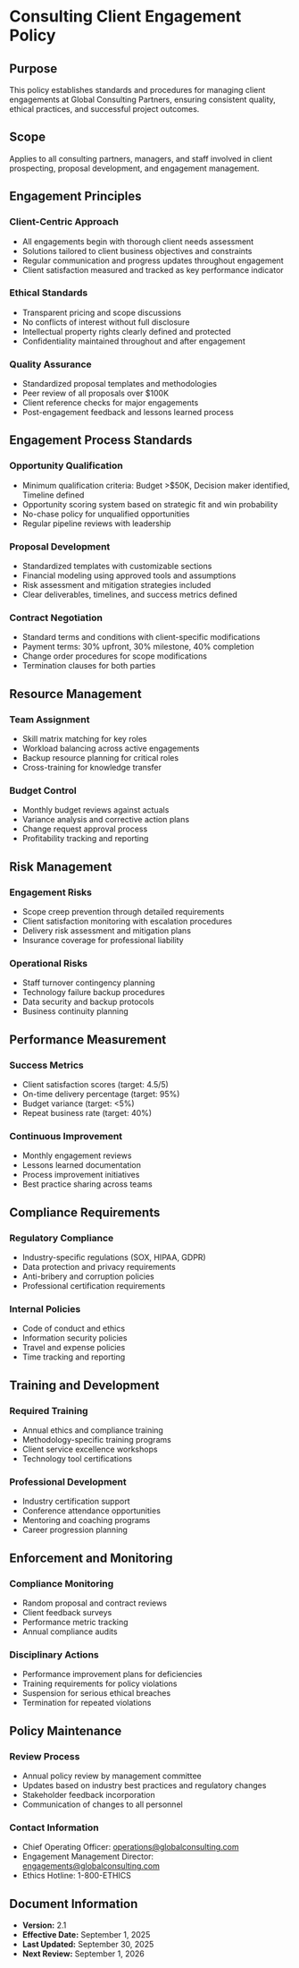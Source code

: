 # Consulting Client Engagement Policy

## Purpose
This policy establishes standards and procedures for managing client engagements at Global Consulting Partners, ensuring consistent quality, ethical practices, and successful project outcomes.

## Scope
Applies to all consulting partners, managers, and staff involved in client prospecting, proposal development, and engagement management.

## Engagement Principles

### Client-Centric Approach
- All engagements begin with thorough client needs assessment
- Solutions tailored to client business objectives and constraints
- Regular communication and progress updates throughout engagement
- Client satisfaction measured and tracked as key performance indicator

### Ethical Standards
- Transparent pricing and scope discussions
- No conflicts of interest without full disclosure
- Intellectual property rights clearly defined and protected
- Confidentiality maintained throughout and after engagement

### Quality Assurance
- Standardized proposal templates and methodologies
- Peer review of all proposals over $100K
- Client reference checks for major engagements
- Post-engagement feedback and lessons learned process

## Engagement Process Standards

### Opportunity Qualification
- Minimum qualification criteria: Budget >$50K, Decision maker identified, Timeline defined
- Opportunity scoring system based on strategic fit and win probability
- No-chase policy for unqualified opportunities
- Regular pipeline reviews with leadership

### Proposal Development
- Standardized templates with customizable sections
- Financial modeling using approved tools and assumptions
- Risk assessment and mitigation strategies included
- Clear deliverables, timelines, and success metrics defined

### Contract Negotiation
- Standard terms and conditions with client-specific modifications
- Payment terms: 30% upfront, 30% milestone, 40% completion
- Change order procedures for scope modifications
- Termination clauses for both parties

## Resource Management

### Team Assignment
- Skill matrix matching for key roles
- Workload balancing across active engagements
- Backup resource planning for critical roles
- Cross-training for knowledge transfer

### Budget Control
- Monthly budget reviews against actuals
- Variance analysis and corrective action plans
- Change request approval process
- Profitability tracking and reporting

## Risk Management

### Engagement Risks
- Scope creep prevention through detailed requirements
- Client satisfaction monitoring with escalation procedures
- Delivery risk assessment and mitigation plans
- Insurance coverage for professional liability

### Operational Risks
- Staff turnover contingency planning
- Technology failure backup procedures
- Data security and backup protocols
- Business continuity planning

## Performance Measurement

### Success Metrics
- Client satisfaction scores (target: 4.5/5)
- On-time delivery percentage (target: 95%)
- Budget variance (target: <5%)
- Repeat business rate (target: 40%)

### Continuous Improvement
- Monthly engagement reviews
- Lessons learned documentation
- Process improvement initiatives
- Best practice sharing across teams

## Compliance Requirements

### Regulatory Compliance
- Industry-specific regulations (SOX, HIPAA, GDPR)
- Data protection and privacy requirements
- Anti-bribery and corruption policies
- Professional certification requirements

### Internal Policies
- Code of conduct and ethics
- Information security policies
- Travel and expense policies
- Time tracking and reporting

## Training and Development

### Required Training
- Annual ethics and compliance training
- Methodology-specific training programs
- Client service excellence workshops
- Technology tool certifications

### Professional Development
- Industry certification support
- Conference attendance opportunities
- Mentoring and coaching programs
- Career progression planning

## Enforcement and Monitoring

### Compliance Monitoring
- Random proposal and contract reviews
- Client feedback surveys
- Performance metric tracking
- Annual compliance audits

### Disciplinary Actions
- Performance improvement plans for deficiencies
- Training requirements for policy violations
- Suspension for serious ethical breaches
- Termination for repeated violations

## Policy Maintenance

### Review Process
- Annual policy review by management committee
- Updates based on industry best practices and regulatory changes
- Stakeholder feedback incorporation
- Communication of changes to all personnel

### Contact Information
- Chief Operating Officer: operations@globalconsulting.com
- Engagement Management Director: engagements@globalconsulting.com
- Ethics Hotline: 1-800-ETHICS

## Document Information
- **Version:** 2.1
- **Effective Date:** September 1, 2025
- **Last Updated:** September 30, 2025
- **Next Review:** September 1, 2026
